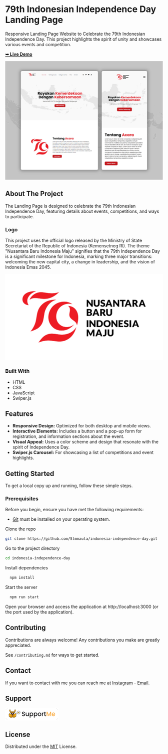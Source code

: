 # 79th Indonesian Independence Day Landing Page

Responsive Landing Page Website to Celebrate the 79th Indonesian Independence Day. This project highlights the spirit of unity and showcases various events and competition.

<a href="https://indonesia-independence-day.vercel.app/"><strong> ➥ Live Demo</strong></a>

![Indonesia Independence Day - Demo](./assets/images/demo.jpg)

## About The Project

The Landing Page is designed to celebrate the 79th Indonesian Independence Day, featuring details about events, competitions, and ways to participate.

### Logo
This project uses the official logo released by the Ministry of State Secretariat of the Republic of Indonesia (Kemensetneg RI). The theme "Nusantara Baru Indonesia Maju" signifies that the 79th Independence Day is a significant milestone for Indonesia, marking three major transitions: welcoming the new capital city, a change in leadership, and the vision of Indonesia Emas 2045.

![Project Logo](./assets/images/HUT%20RI%2079%20-%20Logo%20Utama%20-%20Warna.png)


### Built With

- HTML
- CSS
- JavaScript
- Swiper.js


## Features

- **Responsive Design:** Optimized for both desktop and mobile views.
- **Interactive Elements:** Includes a button and a pop-up form for registration, and information sections about the event.
- **Visual Appeal:** Uses a color scheme and design that resonate with the spirit of Independence Day.
- **Swiper.js Carousel:** For showcasing a list of competitions and event highlights.


## Getting Started

To get a local copy up and running, follow these simple steps.

### Prerequisites

Before you begin, ensure you have met the following requirements:

* [Git](https://git-scm.com/downloads "Download Git") must be installed on your operating system.

Clone the repo

```bash
git clone https://github.com/Slmmaula/indonesia-independence-day.git
```

Go to the project directory
```bash
cd indonesia-independence-day
```

Install dependencies

```bash
  npm install
```

Start the server

```bash
  npm run start
```

Open your browser and access the application at http://localhost:3000 (or the port used by the application).

## Contributing

Contributions are always welcome!
Any contributions you make are greatly appreciated.

See `/contributing.md` for ways to get started.

## Contact

If you want to contact with me you can reach me at [Instagram](https://www.instagram.com/slmmaula_) - [Email](contact.slmmaula@gmail.com).

## Support

<a href="https://saweria.co/slmmaula" target="_blank"><img src="/assets/images/suppme.png" alt="Support Me" /></a>

## License

Distributed under the [MIT](/LICENSE.txt) License.

